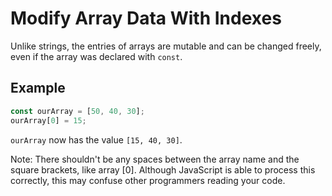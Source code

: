 # Modify Array Data With Indexes
Unlike strings, the entries of arrays are mutable and can be changed freely, even if the array was declared with ```const```.

## Example
```javascript
const ourArray = [50, 40, 30];
ourArray[0] = 15;
```
```ourArray``` now has the value ```[15, 40, 30]```.

Note: There shouldn't be any spaces between the array name and the square brackets, like array [0]. Although JavaScript is able to process this correctly, this may confuse other programmers reading your code.
